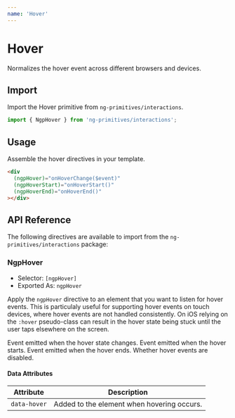 ```yaml
---
name: 'Hover'
---
```


# Hover

Normalizes the hover event across different browsers and devices.

<docs-example name="hover"></docs-example>

## Import

Import the Hover primitive from `ng-primitives/interactions`.

```ts
import { NgpHover } from 'ng-primitives/interactions';
```

## Usage

Assemble the hover directives in your template.

```html
<div
  (ngpHover)="onHoverChange($event)"
  (ngpHoverStart)="onHoverStart()"
  (ngpHoverEnd)="onHoverEnd()"
></div>
```

## API Reference

The following directives are available to import from the `ng-primitives/interactions` package:

### NgpHover

- Selector: `[ngpHover]`
- Exported As: `ngpHover`

Apply the `ngpHover` directive to an element that you want to listen for hover events. This is particulaly useful for supporting hover events on touch devices, where hover events are not handled consistently. On iOS relying on the `:hover` pseudo-class can result in the hover state being stuck until the user taps elsewhere on the screen.

<response-field name="ngpHover" type="EventEmitter<boolean>">
  Event emitted when the hover state changes.
</response-field>

<response-field name="ngpHoverStart" type="EventEmitter<void>">
  Event emitted when the hover starts.
</response-field>

<response-field name="ngpHoverEnd" type="EventEmitter<void>">
  Event emitted when the hover ends.
</response-field>

<response-field name="ngpHoverDisabled" type="boolean" default="false">
  Whether hover events are disabled.
</response-field>

#### Data Attributes

| Attribute    | Description                                |
| ------------ | ------------------------------------------ |
| `data-hover` | Added to the element when hovering occurs. |
